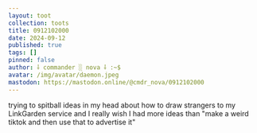 ```yaml
---
layout: toot
collection: toots
title: 0912102000
date: 2024-09-12
published: true
tags: []
pinned: false
author: ⸸ commander ░ nova ⸸ :~$
avatar: /img/avatar/daemon.jpeg
mastodon: https://mastodon.online/@cmdr_nova/0912102000
---
```


trying to spitball ideas in my head about how to draw strangers to my LinkGarden service and I really wish I had more ideas than "make a weird tiktok and then use that to advertise it"
